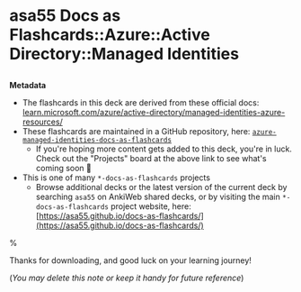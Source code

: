 # asa55 Docs as Flashcards::Azure::Active Directory::Managed Identities

##

**Metadata**

- The flashcards in this deck are derived from these official docs: [learn.microsoft.com/azure/active-directory/managed-identities-azure-resources/](https://learn.microsoft.com/azure/active-directory/managed-identities-azure-resources/)
- These flashcards are maintained in a GitHub repository, here: [`azure-managed-identities-docs-as-flashcards`](https://github.com/asa55/azure-managed-identities-docs-as-flashcards)
  - If you're hoping more content gets added to this deck, you're in luck. Check out the "Projects" board at the above link to see what's coming soon 🚀
- This is one of many `*-docs-as-flashcards` projects
  - Browse additional decks or the latest version of the current deck by searching `asa55` on AnkiWeb shared decks, or by visiting the main `*-docs-as-flashcards` project website, here: [https://asa55.github.io/docs-as-flashcards/](https://asa55.github.io/docs-as-flashcards/)

%

Thanks for downloading, and good luck on your learning journey!

(_You may delete this note or keep it handy for future reference_)
